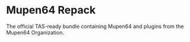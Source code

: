 # Mupen64 Repack

The official TAS-ready bundle containing Mupen64 and plugins from the Mupen64 Organization.